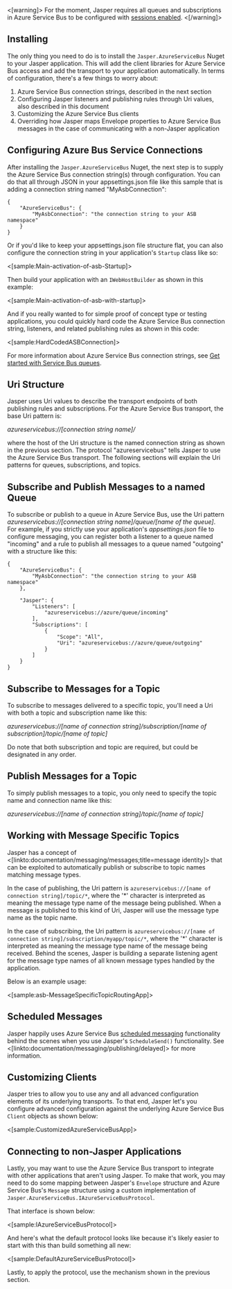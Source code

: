 <!--title:Azure Service Bus Transport-->

<[warning]>
For the moment, Jasper requires all queues and subscriptions in Azure Service Bus to be configured with [sessions enabled](https://docs.microsoft.com/en-us/azure/service-bus-messaging/message-sessions).
<[/warning]>

## Installing

The only thing you need to do is to install the `Jasper.AzureServiceBus` Nuget to your Jasper application. This will add the client libraries for Azure Service Bus access
and add the transport to your application automatically. In terms of configuration, there's a few things to worry about:

1. Azure Service Bus connection strings, described in the next section
2. Configuring Jasper listeners and publishing rules through Uri values, also described in this document
3. Customizing the Azure Service Bus clients
4. Overriding how Jasper maps Envelope properties to Azure Service Bus messages in the case of communicating with a non-Jasper application

## Configuring Azure Bus Service Connections

After installing the `Jasper.AzureServiceBus` Nuget, the next step is to supply the Azure Service Bus connection string(s) through configuration. You can do that all through
JSON in your appsettings.json file like this sample that is adding a connection string named "MyAsbConnection":

```
{
    "AzureServiceBus": {
        "MyAsbConnection": "the connection string to your ASB namespace"
    }
}
```

Or if you'd like to keep your appsettings.json file structure flat, you can also configure the connection string in your application's `Startup` class like so:

<[sample:Main-activation-of-asb-Startup]>

Then build your application with an `IWebHostBuilder` as shown in this example:

<[sample:Main-activation-of-asb-with-startup]>

And if you really wanted to for simple proof of concept type or testing applications, you could quickly hard code the Azure Service Bus connection string, listeners,
and related publishing rules as shown in this code:

<[sample:HardCodedASBConnection]>


For more information about Azure Service Bus connection strings, see [Get started with Service Bus queues](https://docs.microsoft.com/en-us/azure/service-bus-messaging/service-bus-dotnet-how-to-use-topics-subscriptions).


## Uri Structure

Jasper uses Uri values to describe the transport endpoints of both publishing rules and subscriptions. For the Azure Service Bus transport, the base Uri pattern is:

*azureservicebus://[connection string name]/*

where the host of the Uri structure is the named connection string as shown in the previous section. The protocol "azureservicebus" tells Jasper to use the Azure Service Bus transport. The following sections will explain the Uri patterns for queues, subscriptions, and topics.

## Subscribe and Publish Messages to a named Queue

To subscribe or publish to a queue in Azure Service Bus, use the Uri pattern *azureservicebus://[connection string name]/queue/[name of the queue]*. For example, if you strictly use your application's *appsettings.json* file to configure messaging, you can register both a listener to a queue named "incoming" and a rule to publish all messages to a queue named
"outgoing" with a structure like this:

```
{
    "AzureServiceBus": {
        "MyAsbConnection": "the connection string to your ASB namespace"
    },

    "Jasper": {
        "Listeners": [
            "azureservicebus://azure/queue/incoming"
        ],
        "Subscriptions": [
            {
                "Scope": "All",
                "Uri": "azureservicebus://azure/queue/outgoing"
            }
        ]
    }
}
```



## Subscribe to Messages for a Topic

To subscribe to messages delivered to a specific topic, you'll need a Uri with both a topic and subscription name like this:

*azureservicebus://[name of connection string]/subscription/[name of subscription]/topic/[name of topic]*

Do note that both subscription and topic are required, but could be designated in any order.

## Publish Messages for a Topic

To simply publish messages to a topic, you only need to specify the topic name and connection name like this:

*azureservicebus://[name of connection string]/topic/[name of topic]*

## Working with Message Specific Topics

Jasper has a concept of <[linkto:documentation/messaging/messages;title=message identity]> that can be exploited to automatically publish or subscribe to
topic names matching message types. 

In the case of publishing, the Uri pattern is `azureservicebus://[name of connection string]/topic/*`, where the '*' character is interpreted as meaning the message type name of the message being published. When a message is published to this kind of Uri, Jasper will use the message type name as the topic name.

In the case of subscribing, the Uri pattern is `azureservicebus://[name of connection string]/subscription/myapp/topic/*`, where the '*' character is interpreted as meaning the message type name of the message being received. Behind the scenes, Jasper is building a separate listening agent for the message type names of all known message types handled by the application.

Below is an example usage:

<[sample:asb-MessageSpecificTopicRoutingApp]>

## Scheduled Messages

Jasper happily uses Azure Service Bus [scheduled messaging](https://docs.microsoft.com/en-us/azure/service-bus-messaging/message-sequencing) functionality behind the scenes
when you use Jasper's `ScheduleSend()` functionality. See <[linkto:documentation/messaging/publishing/delayed]> for more information.

## Customizing Clients

Jasper tries to allow you to use any and all advanced configuration elements of its underlying transports. To that end, Jasper let's you configure
advanced configuration against the underlying Azure Service Bus `Client` objects as shown below:

<[sample:CustomizedAzureServiceBusApp]>


## Connecting to non-Jasper Applications

Lastly, you may want to use the Azure Service Bus transport to integrate with other applications that aren't using Jasper. To make that work, you may need to do some
mapping between Jasper's `Envelope` structure and Azure Service Bus's `Message` structure using a custom implementation of `Jasper.AzureServiceBus.IAzureServiceBusProtocol`.

That interface is shown below:

<[sample:IAzureServiceBusProtocol]>

And here's what the default protocol looks like because it's likely easier to start with this than build something all new:

<[sample:DefaultAzureServiceBusProtocol]>

Lastly, to apply the protocol, use the mechanism shown in the previous section.